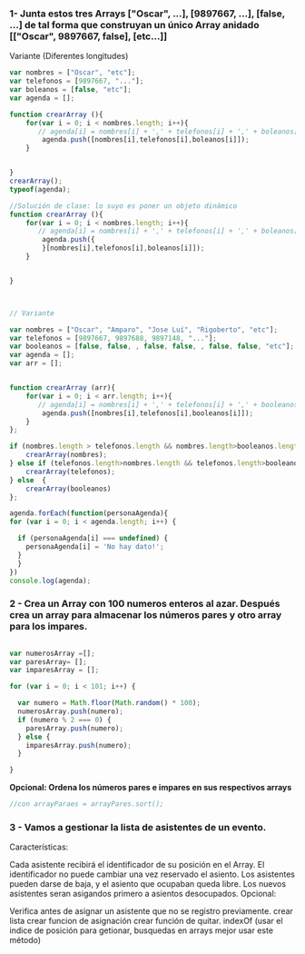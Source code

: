
### 1- Junta estos tres Arrays ["Oscar", ...], [9897667, ...], [false, ...] de tal forma que construyan un único Array anidado [["Oscar", 9897667, false], [etc...]]

Variante (Diferentes longitudes)

```javascript
var nombres = ["Oscar", "etc"];
var telefonos = [9897667, "..."];
var boleanos = [false, "etc"];
var agenda = [];

function crearArray (){
    for(var i = 0; i < nombres.length; i++){
       // agenda[i] = nombres[i] + ',' + telefonos[i] + ',' + boleanos[i];
        agenda.push([nombres[i],telefonos[i],boleanos[i]]);
    }


}
crearArray();
typeof(agenda);

//Solución de clase: lo suyo es poner un objeto dinámico
function crearArray (){
    for(var i = 0; i < nombres.length; i++){
       // agenda[i] = nombres[i] + ',' + telefonos[i] + ',' + boleanos[i];
        agenda.push({
        }[nombres[i],telefonos[i],boleanos[i]]);
    }


}



// Variante

var nombres = ["Oscar", "Amparo", "Jose Luí", "Rigoberto", "etc"];
var telefonos = [9897667, 9897688, 9897148, "..."];
var booleanos = [false, false, , false, false, , false, false, "etc"];
var agenda = [];
var arr = [];


function crearArray (arr){
    for(var i = 0; i < arr.length; i++){
       // agenda[i] = nombres[i] + ',' + telefonos[i] + ',' + booleanos[i];
        agenda.push([nombres[i],telefonos[i],booleanos[i]]);
    }
};

if (nombres.length > telefonos.length && nombres.length>booleanos.length) {
    crearArray(nombres);
} else if (telefonos.length>nombres.length && telefonos.length>booleanos.length) {
    crearArray(telefonos);
} else  {
    crearArray(booleanos)
};

agenda.forEach(function(personaAgenda){
for (var i = 0; i < agenda.length; i++) {

  if (personaAgenda[i] === undefined) {
    personaAgenda[i] = 'No hay dato!';
  }
  }
})
console.log(agenda);

```
### 2 - Crea un Array con 100 numeros enteros al azar. Después crea un array para almacenar los números pares y otro array para los impares.
```javascript

var numerosArray =[];
var paresArray= [];
var imparesArray = [];

for (var i = 0; i < 101; i++) {

  var numero = Math.floor(Math.random() * 100);
  numerosArray.push(numero);
  if (numero % 2 === 0) {
    paresArray.push(numero);
  } else {
    imparesArray.push(numero);
  }

}

```

__Opcional: Ordena los números pares e impares en sus respectivos arrays__

```javascript
//con arrayParaes = arrayPares.sort();

```
### 3 - Vamos a gestionar la lista de asistentes de un evento.

Características:

Cada asistente recibirá el identificador de su posición en el Array.
El identificador no puede cambiar una vez reservado el asiento.
Los asistentes pueden darse de baja, y el asiento que ocupaban queda libre.
Los nuevos asistentes seran asigandos primero a asientos desocupados.
Opcional:

Verifica antes de asignar un asistente que no se registro previamente.
crear lista
crear funcion de asignación 
crear función de quitar.
indexOf (usar el indice de posición para getionar, busquedas en arrays mejor usar este método)


